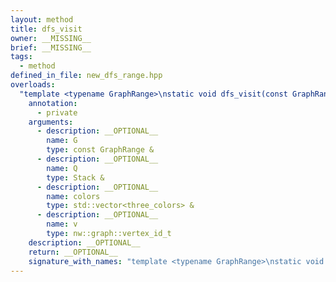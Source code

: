 ```yaml
---
layout: method
title: dfs_visit
owner: __MISSING__
brief: __MISSING__
tags:
  - method
defined_in_file: new_dfs_range.hpp
overloads:
  "template <typename GraphRange>\nstatic void dfs_visit(const GraphRange &, Stack &, std::vector<three_colors> &, nw::graph::vertex_id_t)":
    annotation:
      - private
    arguments:
      - description: __OPTIONAL__
        name: G
        type: const GraphRange &
      - description: __OPTIONAL__
        name: Q
        type: Stack &
      - description: __OPTIONAL__
        name: colors
        type: std::vector<three_colors> &
      - description: __OPTIONAL__
        name: v
        type: nw::graph::vertex_id_t
    description: __OPTIONAL__
    return: __OPTIONAL__
    signature_with_names: "template <typename GraphRange>\nstatic void dfs_visit(const GraphRange & G, Stack & Q, std::vector<three_colors> & colors, nw::graph::vertex_id_t v)"
---
```

